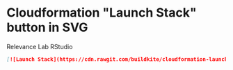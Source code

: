 # Cloudformation "Launch Stack" button in SVG

Relevance Lab RStudio

```markdown
[![Launch Stack](https://cdn.rawgit.com/buildkite/cloudformation-launch-stack-button-svg/master/launch-stack.svg)] (https://console.aws.amazon.com/cloudformation/home?region=us-east-1#/stacks/new?stackName=rlrstudio&templateURL=https://rlswb.s3.amazonaws.com/ec2-rlrstudio.yaml)
```
